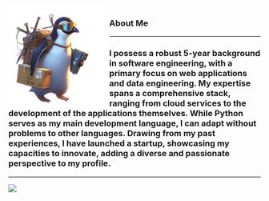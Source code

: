 

<img width="40%" align="left" alt="Github" src="https://github.com/zabbix-byte/zabbix-byte/blob/main/image.png" />
<h3><strong>About Me</strong></h3>
<hr />
<h3>
I possess a robust 5-year background in software engineering, with a primary focus on web applications and data engineering. My expertise spans a comprehensive stack, ranging from cloud services to the development of the applications themselves. While Python serves as my main development language, I can adapt without problems to other languages. Drawing from my past experiences, I have launched a startup, showcasing my capacities to innovate, adding a diverse and passionate perspective to my profile.
</h3>
<hr />
<a align="center" rel="nofollow me" class="Link--primary" href="https://www.linkedin.com/in/zabbix-byte/"><img align="left" src="https://img.shields.io/badge/LinkedIn-0077B5?style=for-the-badge&logo=linkedin&logoColor=white" width="100px"></a>
